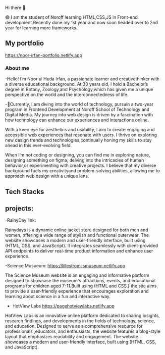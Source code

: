  Hi there 👋

😄 I am the student of Noroff learning HTML,CSS,JS in Front-end development.Recently done my 1st year and now soon headed over to 2nd year for learning more frameworks.

##  My portfolio

https://noor-irfan-portfolio.netlify.app


### About me
-Hello! I’m Noor ul Huda Irfan, a passionate learner and creativethinker with a diverse educational background.
 At 33 years old, I hold a Bachelor’s degree in Botany, Zoology,and Psychology,which has given me a unique perspective
 on the world and the interconnectedness of life.

-🌱Currently, I am diving into the world of technology, pursuin a two-year program in Frontend Development at
 Noroff School of Technology and Digital Media.
 My journey into web design is driven by a fascination with how technology can enhance our experiences and interactions online.

With a keen eye for aesthetics and usability, I aim to create engaging and accessible web experiences that resonate
with users. I thrive on exploring new design trends and technologies,continually honing my skills to stay ahead in this ever-evolving field.

 When I’m not coding or designing, you can find me in exploring nature, designing something on figma, delving into the intricacies of human behavior,or experimenting with creative projects. I believe that my diverse background  fuels my creativityand problem-solving abilities, 
allowing me to approach web design with a unique lens.

## Tech Stacks

   



## projects:

-RainyDay
link:

Rainydays is a dynamic online jacket store designed for both men and women, offering a wide range of stylish
and functional outerwear. The website showcases a modern and user-friendly interface, built using (HTML, CSS, and JavaScript).
It integrates seamlessly with client-provided API endpoints to deliver real-time product information and enhance user experience.

-Science Musueum:
https://lillestrom-smuseum.netlify.app

The Science Museum website is an engaging and informative platform designed to showcase the museum's attractions,
events, and educational programs for children aged 7-11.Built using (HTML and CSS,) the site aims to provide a user-friendly
experience that encourages exploration and learning about science in a fun and interactive way.

- HotView Labs
 https://pagehotviewlabs.netlify.app

 HotView Labs is an innovative online platform dedicated to sharing insights, research findings, and developments
 in the fields of technology, science, and education. Designed to serve as a comprehensive resource for professionals
 ,educators, and enthusiasts, the website features a blog-style layout that emphasizes readability and engagement.
 The website showcases a modern and user-friendly interface, built using (HTML, CSS, and JavaScript).
  

                        


